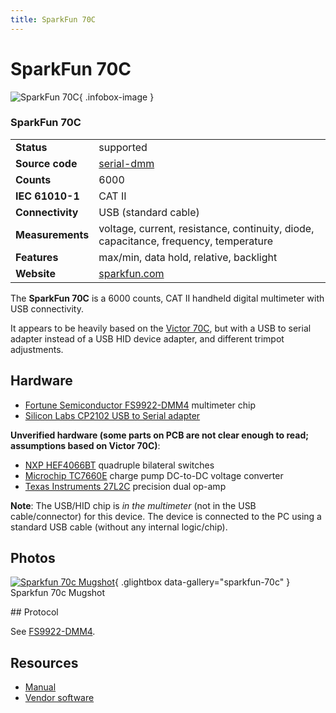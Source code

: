 ```yaml
---
title: SparkFun 70C
---
```


# SparkFun 70C

<div class="infobox" markdown>

![SparkFun 70C](./img/Sparkfun_70c_mugshot.jpg){ .infobox-image }

### SparkFun 70C

| | |
|---|---|
| **Status** | supported |
| **Source code** | [serial-dmm](https://github.com/OpenTraceLab/OpenTraceCapture/tree/main/src/hardware/serial-dmm) |
| **Counts** | 6000 |
| **IEC 61010-1** | CAT II |
| **Connectivity** | USB (standard cable) |
| **Measurements** | voltage, current, resistance, continuity, diode, capacitance, frequency, temperature |
| **Features** | max/min, data hold, relative, backlight |
| **Website** | [sparkfun.com](https://www.sparkfun.com/products/12967) |

</div>

The **SparkFun 70C** is a 6000 counts, CAT II handheld digital multimeter with USB connectivity.

It appears to be heavily based on the [Victor 70C](https://sigrok.org/wiki/Victor_70C), but with a USB to serial adapter instead of a USB HID device adapter, and different trimpot adjustments.

## Hardware
- [Fortune Semiconductor FS9922-DMM4](http://www.ic-fortune.com/upload/Download/FS9922-DMM4-DS-11_EN.pdf) multimeter chip
- [Silicon Labs CP2102 USB to Serial adapter](https://octopart.com/cp2102-gm-silicon+labs-519902)

**Unverified hardware (some parts on PCB are not clear enough to read; assumptions based on Victor 70C)**:

- [NXP HEF4066BT](http://datasheet.octopart.com/HEF4066BT-Philips-datasheet-87533.pdf) quadruple bilateral switches
- [Microchip TC7660E](http://datasheet.octopart.com/TC7660EOA-Microchip-datasheet-1009.pdf) charge pump DC-to-DC voltage converter
- [Texas Instruments 27L2C](http://datasheet.octopart.com/TLC27L2CP-Texas-Instruments-datasheet-151061.pdf) precision dual op-amp

**Note**: The USB/HID chip is *in the multimeter* (not in the USB cable/connector) for this device. The device is connected to the PC using a standard USB cable (without any internal logic/chip).

## Photos

<div class="photo-grid" markdown>

[![Sparkfun 70c Mugshot](./img/Sparkfun_70c_mugshot.jpg)](./img/Sparkfun_70c_mugshot.png "Sparkfun 70c Mugshot"){ .glightbox data-gallery="sparkfun-70c" }
<span class="caption">Sparkfun 70c Mugshot</span>

</div>
## Protocol

See [FS9922-DMM4](https://sigrok.org/wiki/Multimeter_ICs#Fortune_Semiconductor_FS9922-DMM4).

## Resources
- [Manual](https://cdn.sparkfun.com/datasheets/Tools/601e-070c-000abw.pdf)
- [Vendor software](https://cdn.sparkfun.com/datasheets/Tools/setup_70c_multi.rar)

